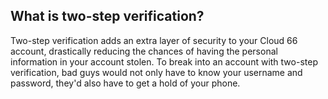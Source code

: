 

## What is two-step verification? 

Two-step verification adds an extra layer of security to your Cloud 66 account, drastically reducing the chances of having the personal information in your account stolen. To break into an account with two-step verification, bad guys would not only have to know your username and password, they'd also have to get a hold of your phone.


